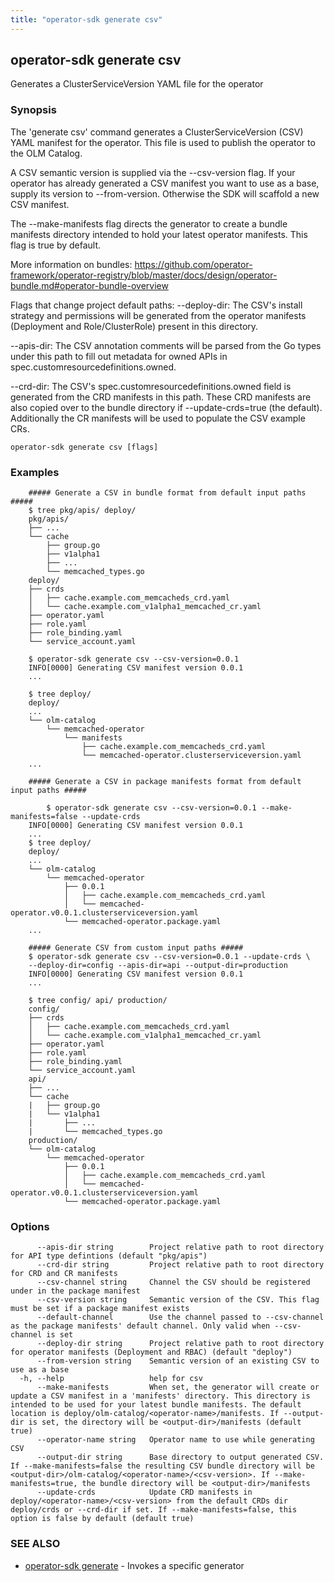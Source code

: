 ```yaml
---
title: "operator-sdk generate csv"
---
```

## operator-sdk generate csv

Generates a ClusterServiceVersion YAML file for the operator

### Synopsis

The 'generate csv' command generates a ClusterServiceVersion (CSV) YAML manifest
for the operator. This file is used to publish the operator to the OLM Catalog.

A CSV semantic version is supplied via the --csv-version flag. If your operator
has already generated a CSV manifest you want to use as a base, supply its
version to --from-version. Otherwise the SDK will scaffold a new CSV manifest.

The --make-manifests flag directs the generator to create a bundle manifests directory
intended to hold your latest operator manifests. This flag is true by default.

More information on bundles:
https://github.com/operator-framework/operator-registry/blob/master/docs/design/operator-bundle.md#operator-bundle-overview

Flags that change project default paths:
  --deploy-dir:
    The CSV's install strategy and permissions will be generated from the operator manifests
    (Deployment and Role/ClusterRole) present in this directory.

  --apis-dir:
    The CSV annotation comments will be parsed from the Go types under this path to
    fill out metadata for owned APIs in spec.customresourcedefinitions.owned.

  --crd-dir:
    The CSV's spec.customresourcedefinitions.owned field is generated from the CRD manifests
    in this path. These CRD manifests are also copied over to the bundle directory if
    --update-crds=true (the default). Additionally the CR manifests will be used to populate
    the CSV example CRs.


```
operator-sdk generate csv [flags]
```

### Examples

```
    ##### Generate a CSV in bundle format from default input paths #####
    $ tree pkg/apis/ deploy/
    pkg/apis/
    ├── ...
    └── cache
        ├── group.go
        ├── v1alpha1
        ├── ...
        └── memcached_types.go
    deploy/
    ├── crds
    │   ├── cache.example.com_memcacheds_crd.yaml
    │   └── cache.example.com_v1alpha1_memcached_cr.yaml
    ├── operator.yaml
    ├── role.yaml
    ├── role_binding.yaml
    └── service_account.yaml

    $ operator-sdk generate csv --csv-version=0.0.1
    INFO[0000] Generating CSV manifest version 0.0.1
    ...

    $ tree deploy/
    deploy/
    ...
    └── olm-catalog
        └── memcached-operator
            └── manifests
                ├── cache.example.com_memcacheds_crd.yaml
                └── memcached-operator.clusterserviceversion.yaml
    ...

    ##### Generate a CSV in package manifests format from default input paths #####

		$ operator-sdk generate csv --csv-version=0.0.1 --make-manifests=false --update-crds
    INFO[0000] Generating CSV manifest version 0.0.1
    ...
    $ tree deploy/
    deploy/
    ...
    └── olm-catalog
        └── memcached-operator
            ├── 0.0.1
            │   ├── cache.example.com_memcacheds_crd.yaml
            │   └── memcached-operator.v0.0.1.clusterserviceversion.yaml
            └── memcached-operator.package.yaml
    ...

    ##### Generate CSV from custom input paths #####
    $ operator-sdk generate csv --csv-version=0.0.1 --update-crds \
    --deploy-dir=config --apis-dir=api --output-dir=production
    INFO[0000] Generating CSV manifest version 0.0.1
    ...

    $ tree config/ api/ production/
    config/
    ├── crds
    │   ├── cache.example.com_memcacheds_crd.yaml
    │   └── cache.example.com_v1alpha1_memcached_cr.yaml
    ├── operator.yaml
    ├── role.yaml
    ├── role_binding.yaml
    └── service_account.yaml
    api/
    ├── ...
    └── cache
    |   ├── group.go
    |   └── v1alpha1
    |       ├── ...
    |       └── memcached_types.go
    production/
    └── olm-catalog
        └── memcached-operator
            ├── 0.0.1
            │   ├── cache.example.com_memcacheds_crd.yaml
            │   └── memcached-operator.v0.0.1.clusterserviceversion.yaml
            └── memcached-operator.package.yaml

```

### Options

```
      --apis-dir string        Project relative path to root directory for API type defintions (default "pkg/apis")
      --crd-dir string         Project relative path to root directory for CRD and CR manifests
      --csv-channel string     Channel the CSV should be registered under in the package manifest
      --csv-version string     Semantic version of the CSV. This flag must be set if a package manifest exists
      --default-channel        Use the channel passed to --csv-channel as the package manifests' default channel. Only valid when --csv-channel is set
      --deploy-dir string      Project relative path to root directory for operator manifests (Deployment and RBAC) (default "deploy")
      --from-version string    Semantic version of an existing CSV to use as a base
  -h, --help                   help for csv
      --make-manifests         When set, the generator will create or update a CSV manifest in a 'manifests' directory. This directory is intended to be used for your latest bundle manifests. The default location is deploy/olm-catalog/<operator-name>/manifests. If --output-dir is set, the directory will be <output-dir>/manifests (default true)
      --operator-name string   Operator name to use while generating CSV
      --output-dir string      Base directory to output generated CSV. If --make-manifests=false the resulting CSV bundle directory will be <output-dir>/olm-catalog/<operator-name>/<csv-version>. If --make-manifests=true, the bundle directory will be <output-dir>/manifests
      --update-crds            Update CRD manifests in deploy/<operator-name>/<csv-version> from the default CRDs dir deploy/crds or --crd-dir if set. If --make-manifests=false, this option is false by default (default true)
```

### SEE ALSO

* [operator-sdk generate](../operator-sdk_generate)	 - Invokes a specific generator

